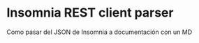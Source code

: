 Insomnia REST client parser
===========================

Como pasar del JSON de Insomnia a documentación con un MD